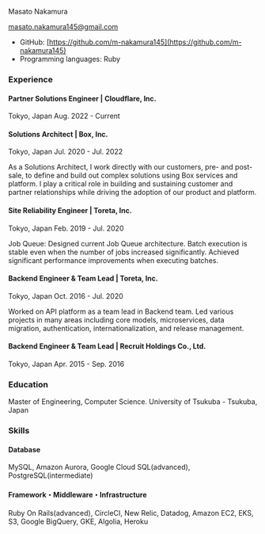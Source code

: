 Masato Nakamura

masato.nakamura145@gmail.com

- GitHub: [https://github.com/m-nakamura145](https://github.com/m-nakamura145)
- Programming languages: Ruby

### Experience

#### Partner Solutions Engineer | Cloudflare, Inc.
Tokyo, Japan Aug. 2022 - Current


#### Solutions Architect | Box, Inc.
Tokyo, Japan Jul. 2020 - Jul. 2022

As a Solutions Architect, I work directly with our customers, pre- and post-sale, to define and build out complex solutions using Box services and platform. I play a critical role in building and sustaining customer and partner relationships while driving the adoption of our product and platform.

#### Site Reliability Engineer | Toreta, Inc.
Tokyo, Japan Feb. 2019 - Jul. 2020

Job Queue: Designed current Job Queue architecture. Batch execution is stable even when the number of jobs increased significantly. Achieved significant performance improvements when executing batches.

#### Backend Engineer & Team Lead | Toreta, Inc.
Tokyo, Japan Oct. 2016 - Jul. 2020

Worked on API platform as a team lead in Backend team. Led various projects in many areas including core models, microservices, data migration, authentication, internationalization, and release management.

#### Backend Engineer & Team Lead | Recruit Holdings Co., Ltd.
Tokyo, Japan Apr. 2015 - Sep. 2016

### Education
Master of Engineering, Computer Science. University of Tsukuba - Tsukuba, Japan

### Skills

#### Database
MySQL, Amazon Aurora, Google Cloud SQL(advanced), PostgreSQL(intermediate)

#### Framework・Middleware・Infrastructure
Ruby On Rails(advanced), CircleCI, New Relic, Datadog, Amazon EC2, EKS, S3, Google BigQuery, GKE, Algolia, Heroku
